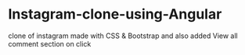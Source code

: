 # Instagram-clone-using-Angular
clone of instagram made with CSS &amp; Bootstrap and also added View all comment section on click
